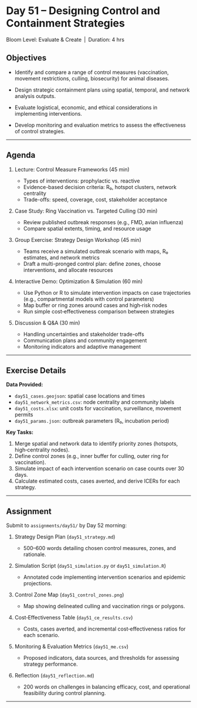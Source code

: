 # **Day 51 – Designing Control and Containment Strategies**
  
Bloom Level: Evaluate & Create | Duration: 4 hrs  

## Objectives  

- Identify and compare a range of control measures (vaccination, movement restrictions, culling, biosecurity) for animal diseases.  

- Design strategic containment plans using spatial, temporal, and network analysis outputs.  

- Evaluate logistical, economic, and ethical considerations in implementing interventions.  

- Develop monitoring and evaluation metrics to assess the effectiveness of control strategies.  

---  

## Agenda  

1. Lecture: Control Measure Frameworks (45 min)  
   - Types of interventions: prophylactic vs. reactive  
   - Evidence-based decision criteria: R₀, hotspot clusters, network centrality  
   - Trade-offs: speed, coverage, cost, stakeholder acceptance  

2. Case Study: Ring Vaccination vs. Targeted Culling (30 min)  
   - Review published outbreak responses (e.g., FMD, avian influenza)  
   - Compare spatial extents, timing, and resource usage  

3. Group Exercise: Strategy Design Workshop (45 min)  
   - Teams receive a simulated outbreak scenario with maps, R₀ estimates, and network metrics  
   - Draft a multi-pronged control plan: define zones, choose interventions, and allocate resources  

4. Interactive Demo: Optimization & Simulation (60 min)  
   - Use Python or R to simulate intervention impacts on case trajectories (e.g., compartmental models with control parameters)  
   - Map buffer or ring zones around cases and high‐risk nodes  
   - Run simple cost‐effectiveness comparison between strategies  

5. Discussion & Q&A (30 min)  
   - Handling uncertainties and stakeholder trade-offs  
   - Communication plans and community engagement  
   - Monitoring indicators and adaptive management  

---  

## Exercise Details  

**Data Provided:**  
- `day51_cases.geojson`: spatial case locations and times  
- `day51_network_metrics.csv`: node centrality and community labels  
- `day51_costs.xlsx`: unit costs for vaccination, surveillance, movement permits  
- `day51_params.json`: outbreak parameters (R₀, incubation period)  

**Key Tasks:**  
1. Merge spatial and network data to identify priority zones (hotspots, high‐centrality nodes).  
2. Define control zones (e.g., inner buffer for culling, outer ring for vaccination).  
3. Simulate impact of each intervention scenario on case counts over 30 days.  
4. Calculate estimated costs, cases averted, and derive ICERs for each strategy.  

---  

## Assignment  

Submit to `assignments/day51/` by Day 52 morning:  

1. Strategy Design Plan (`day51_strategy.md`)  
   - 500–600 words detailing chosen control measures, zones, and rationale.  

2. Simulation Script (`day51_simulation.py` or `day51_simulation.R`)  
   - Annotated code implementing intervention scenarios and epidemic projections.  

3. Control Zone Map (`day51_control_zones.png`)  
   - Map showing delineated culling and vaccination rings or polygons.  

4. Cost‐Effectiveness Table (`day51_ce_results.csv`)  
   - Costs, cases averted, and incremental cost‐effectiveness ratios for each scenario.  

5. Monitoring & Evaluation Metrics (`day51_me.csv`)  
   - Proposed indicators, data sources, and thresholds for assessing strategy performance.  

6. Reflection (`day51_reflection.md`)  
   - 200 words on challenges in balancing efficacy, cost, and operational feasibility during control planning.  

---
